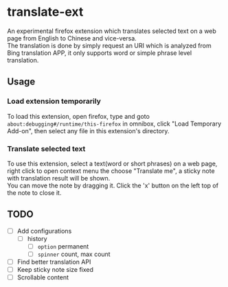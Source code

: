 # translate-ext

An experimental firefox extension which translates selected text on a web page from English to Chinese and vice-versa.  
The translation is done by simply request an URI which is analyzed from Bing translation APP, it only supports word or simple phrase level translation.  

## Usage

### Load extension temporarily

To load this extension, open firefox, type and goto `about:debugging#/runtime/this-firefox` in omnibox, click "Load Temporary Add-on", then select any file in this extension's directory.

### Translate selected text

To use this extension, select a text(word or short phrases) on a web page, right click to open context menu the choose "Translate me", a sticky note with translation result will be shown.  
You can move the note by dragging it. Click the 'x' button on the left top of the note to close it.

## TODO

- [ ] Add configurations
  - [ ] history
    - [ ] `option` permanent
    - [ ] `spinner` count, max count
- [ ] Find better translation API
- [ ] Keep sticky note size fixed
- [ ] Scrollable content
